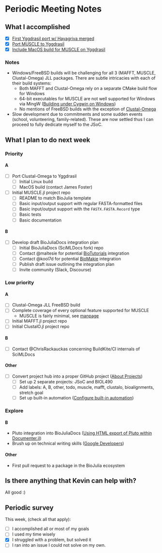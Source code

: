 # Periodic Meeting Notes

## What I accomplished

- [X] [First Yggdrasil port w/ Hayagriva merged](https://github.com/JuliaPackaging/Yggdrasil/pull/6682)
- [x] [Port MUSCLE to Yggdrasil](https://github.com/JuliaPackaging/Yggdrasil/pull/6837) 
- [X] [Include MacOS build for MUSCLE on Yggdrasil](https://github.com/JuliaPackaging/Yggdrasil/pull/6838)

### Notes

- Windows/FreeBSD builds will be challenging for all 3 (MAFFT, MUSCLE, Clustal-Omega) JLL packages. There are subtle intricacies with each of their build systems:
    - Both MAFFT and Clustal-Omega rely on a separate CMake build flow for Windows
    - 64-bit executables for MUSCLE are not well supported for Windows via MingW ([Building under Cygwin on Windows](https://github.com/rcedgar/muscle/wiki/Building-MUSCLE#building-under-cygwin-on-windows))
    - No mentions of FreeBSD builds with the exception of [Clustal-Omega](http://www.clustal.org/omega/)
- Slow development due to commitments and some sudden events (school, volunteering, family-related). These are now settled thus I can proceed to fully dedicate myself to the JSoC. 

## What I plan to do next week

### Priority

#### A

- [ ] Port Clustal-Omega to Yggdrasil 
    - [ ] Initial Linux build
    - [ ] MacOS build (contact James Foster)
- [ ] Initial MUSCLE.jl project repo
    - [ ] README to match BioJulia template
    - [ ] Basic input/output support with regular FASTA-formatted files 
    - [ ] Basic input/output support with the `FASTX.FASTA.Record` type
    - [ ] Basic tests
    - [ ] Basic documentation

#### B

- [ ] Develop draft BioJuliaDocs integration plan
    - [ ] Initial BioJuliaDocs (SciMLDocs fork) repo
    - [ ] Contact @maltesie for potential [BioTutorials](https://github.com/BioJulia/BioTutorials) integration
    - [ ] Contact @kool7d for potential [BioMakie](https://github.com/kool7d/BioMakie.jl) integration
    - [ ] Publish draft issue outlining the integration plan
    - [ ] Invite community (Slack, Discourse)

### Low priority

#### A
- [ ] Clustal-Omega JLL FreeBSD build
- [ ] Complete coverage of every optional feature supported for MUSCLE
    - MUSCLE is fairly minimal, see [manpage](https://manpages.ubuntu.com/manpages/focal/man1/muscle.1.html)
- [ ] Initial MAFFT.jl project repo
- [ ] Initial ClustalO.jl project repo

#### B
- [ ] Contact @ChrisRackauckas concerning BuildKite/CI internals of SciMLDocs

#### Other

- [ ] Convert project hub into a proper GitHub project ([About Projects](https://docs.github.com/en/issues/planning-and-tracking-with-projects/learning-about-projects/about-projects))
    - [ ] Set up 2 separate projects: JSoC and BIOL490
    - [ ] Add labels: A, B, other, todo, muscle, mafft, clustalo, bioalignments, stretch goal
    - [ ] Set up built-in automation ([Configure built-in automation](https://docs.github.com/en/issues/planning-and-tracking-with-projects/learning-about-projects/quickstart-for-projects#configure-built-in-automation))

### Explore

#### B

- Pluto integration into BioJuliaDocs ([Using HTML export of Pluto within Documenter.jl](https://github.com/fonsp/Pluto.jl/discussions/1345))
- Brush up on technical writing skills ([Google Developers](https://developers.google.com/tech-writing/overview))

#### Other

- First pull request to a package in the BioJulia ecosystem

## Is there anything that Kevin can help with?

All good :)

## Periodic survey

This week, (check all that apply):

- [ ] I accomplished all or most of my goals
- [ ] I used my time wisely
- [X] I struggled with a problem, but solved it
- [ ] I ran into an issue I could not solve on my own.

